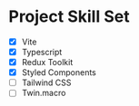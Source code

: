 # Project Skill Set

- [x] Vite
- [x] Typescript
- [x] Redux Toolkit
- [x] Styled Components
- [ ] Tailwind CSS
- [ ] Twin.macro